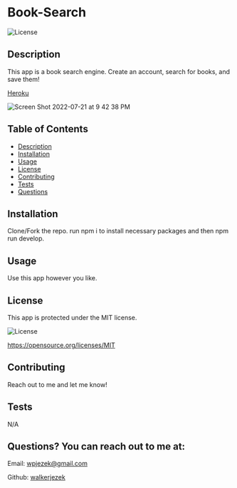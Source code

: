 # Book-Search
![License](https://img.shields.io/badge/License-MIT-blue.svg)

## Description
This app is a book search engine. Create an account, search for books, and save them!


[Heroku](https://pacific-brushlands-25655.herokuapp.com/)


![Screen Shot 2022-07-21 at 9 42 38 PM](https://user-images.githubusercontent.com/98861520/180358182-79de4dbd-74c2-4cda-a992-6c29920c7794.png)



## Table of Contents
- [Description](#description)
- [Installation](#installation)
- [Usage](#usage)
- [License](#license)
- [Contributing](#contribution)
- [Tests](#testInstructions)
- [Questions](#GitHub)

## Installation
Clone/Fork the repo. run npm i to install necessary packages and then npm run develop.


## Usage
Use this app however you like. 


## License
This app is protected under the MIT license.

![License](https://img.shields.io/badge/License-MIT-blue.svg)

https://opensource.org/licenses/MIT


## Contributing
Reach out to me and let me know!


## Tests
N/A


## Questions? You can reach out to me at:
Email: wpjezek@gmail.com

Github: [walkerjezek](https://github.com/walkerjezek)

